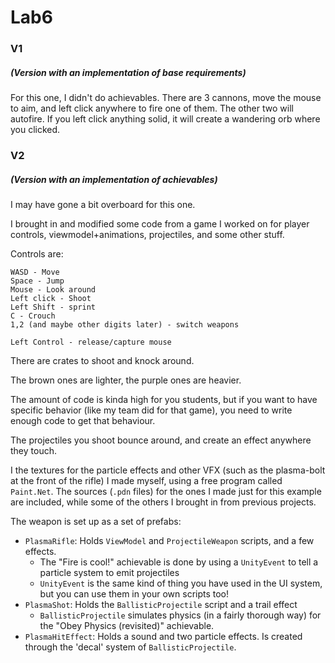 ﻿# Lab6
### V1
##### (Version with an implementation of base requirements)
For this one, I didn't do achievables. There are 3 cannons, move the mouse to aim, and left click anywhere to fire one of them. The other two will autofire.
If you left click anything solid, it will create a wandering orb where you clicked.

### V2
##### (Version with an implementation of achievables)
I may have gone a bit overboard for this one. 

I brought in and modified some code from a game I worked on for player controls, viewmodel+animations, projectiles, and some other stuff.

Controls are:
```
WASD - Move
Space - Jump
Mouse - Look around
Left click - Shoot
Left Shift - sprint
C - Crouch
1,2 (and maybe other digits later) - switch weapons

Left Control - release/capture mouse
```
There are crates to shoot and knock around.

The brown ones are lighter, the purple ones are heavier.

The amount of code is kinda high for you students, but if you want to have specific behavior (like my team did for that game), you need to write enough code to get that behaviour.

The projectiles you shoot bounce around, and create an effect anywhere they touch.

I the textures for the particle effects and other VFX (such as the plasma-bolt at the front of the rifle) I made myself, using a free program called `Paint.Net`. The sources (`.pdn` files) for the ones I made just for this example are included, while some of the others I brought in from previous projects.

The weapon is set up as a set of prefabs:
- `PlasmaRifle`: Holds `ViewModel` and `ProjectileWeapon` scripts, and a few effects.
	- The "Fire is cool!" achievable is done by using a `UnityEvent` to tell a particle system to emit projectiles
	- `UnityEvent` is the same kind of thing you have used in the UI system, but you can use them in your own scripts too!
- `PlasmaShot`: Holds the `BallisticProjectile` script and a trail effect
	- `BallisticProjectile` simulates physics (in a fairly thorough way) for the "Obey Physics (revisited)" achievable.
- `PlasmaHitEffect`: Holds a sound and two particle effects. Is created through the 'decal' system of `BallisticProjectile`.

